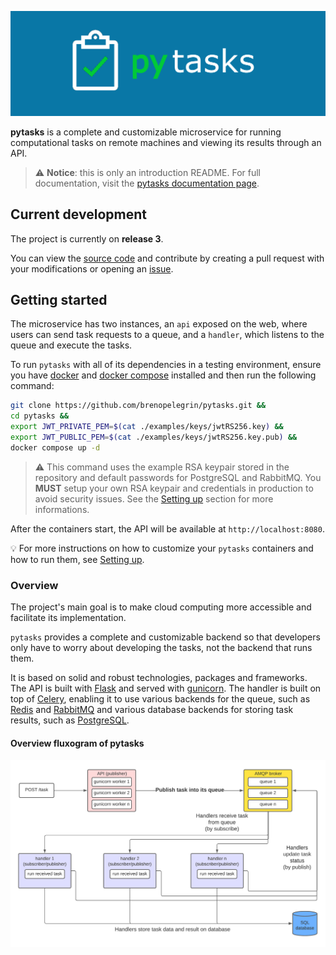 ![pytasks logo](https://github.com/brenopelegrin/pytasks/blob/master/docs/img/pytasks.png?raw=true)

**pytasks** is a complete and customizable microservice for running computational tasks on remote machines and viewing its results through an API. 

> ⚠  **Notice**: this is only an introduction README. For full documentation, visit the [pytasks documentation page](https://brenopelegrin.github.io/pytasks/).

## Current development

The project is currently on **release 3**.

You can view the [source code](https://github.com/brenopelegrin/pytasks) and contribute by creating a pull request with your modifications or opening an [issue](https://github.com/brenopelegrin/pytasks/issues).

## Getting started

The microservice has two instances, an ``api`` exposed on the web, where users can send task requests to a queue, and a ``handler``, which listens to the queue and execute the tasks.

To run ``pytasks`` with all of its dependencies in a testing environment, ensure you have [docker](https://docs.docker.com/engine/install/) and [docker compose](https://docs.docker.com/compose/install/) installed and then run the following command:

```bash
git clone https://github.com/brenopelegrin/pytasks.git &&
cd pytasks &&
export JWT_PRIVATE_PEM=$(cat ./examples/keys/jwtRS256.key) &&
export JWT_PUBLIC_PEM=$(cat ./examples/keys/jwtRS256.key.pub) &&
docker compose up -d
```

> ⚠ This command uses the example RSA keypair stored in the repository and default passwords for PostgreSQL and RabbitMQ. You **MUST** setup your own RSA keypair and credentials in production to avoid security issues. See the [Setting up](https://brenopelegrin.github.io/pytasks/setup) section for more informations.

After the containers start, the API will be available at ``http://localhost:8080``.

💡  For more instructions on how to customize your ``pytasks`` containers and how to run them, see [Setting up](https://brenopelegrin.github.io/pytasks/setup).

### **Overview**

The project's main goal is to make cloud computing more accessible and facilitate its implementation.

``pytasks`` provides a complete and customizable backend so that developers only have to worry about developing the tasks, not the backend that runs them.

It is based on solid and robust technologies, packages and frameworks. The API is built with [Flask](https://github.com/pallets/flask) and served with [gunicorn](https://github.com/benoitc/gunicorn). The handler is built on top of [Celery](https://github.com/celery/celery), enabling it to use various backends for the queue, such as [Redis](https://redis.io/) and [RabbitMQ](https://www.rabbitmq.com/) and various database backends for storing task results, such as [PostgreSQL](https://www.postgresql.org/).

#### Overview fluxogram of pytasks
![Overview fluxogram](https://github.com/brenopelegrin/pytasks/blob/master/docs/img/overview_fluxogram.png?raw=true)
